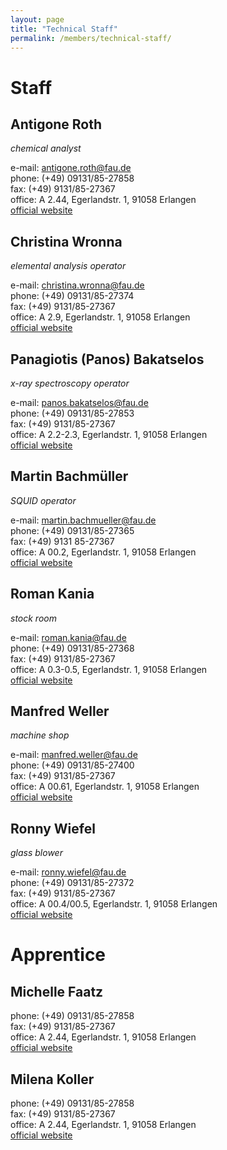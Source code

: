 ```yaml
---
layout: page
title: "Technical Staff"
permalink: /members/technical-staff/
---
```


# Staff

## Antigone Roth
  
_chemical analyst_

e-mail: [antigone.roth@fau.de](mailto:antigone.roth@fau.de) <br>
phone: (+49) 09131/85-27858 <br>
fax: (+49) 9131/85-27367 <br>
office: A 2.44, Egerlandstr. 1, 91058 Erlangen <br>
[official website](https://www.chemistry.nat.fau.eu/person/antigone-roth/)

## Christina Wronna
  
_elemental analysis operator_

e-mail: [christina.wronna@fau.de](mailto:christina.wronna@fau.de) <br>
phone: (+49) 09131/85-27374 <br>
fax: (+49) 9131/85-27367 <br>
office: A 2.9, Egerlandstr. 1, 91058 Erlangen <br>
[official website](https://www.chemistry.nat.fau.eu/person/christina-wronna/)

## Panagiotis (Panos) Bakatselos  

_x-ray spectroscopy operator_

e-mail: [panos.bakatselos@fau.de](mailto:panos.bakatselos@fau.de) <br>
phone: (+49) 09131/85-27853 <br>
fax: (+49) 9131/85-27367 <br>
office: A 2.2-2.3, Egerlandstr. 1, 91058 Erlangen <br>
[official website](https://www.chemistry.nat.fau.eu/person/panagiotis-bakaselos/)

## Martin Bachmüller

_SQUID operator_

e-mail: [martin.bachmueller@fau.de](mailto:martin.bachmueller@fau.de) <br>
phone: (+49) 09131/85-27365 <br>
fax: (+49) 9131 85-27367 <br>
office: A 00.2, Egerlandstr. 1, 91058 Erlangen <br>
[official website](https://www.chemie.nat.fau.de/person/martin-bachmueller/)

## Roman Kania
  
_stock room_

e-mail: [roman.kania@fau.de](mailto:roman.kania@fau.de) <br> 
phone: (+49) 09131/85-27368 <br>
fax: (+49) 9131/85-27367 <br>
office: A 0.3-0.5, Egerlandstr. 1, 91058 Erlangen <br>
[official website](http://univis.uni-erlangen.de/form?__s=2&dsc=anew/tel_view&pers=nat/dchph/laoc2/kaniar&anonymous=1&dir=nat/dchph/laoc2&lang=en&ref=pande&sem=2017w&__e=529)

## Manfred Weller

_machine shop_

e-mail: [manfred.weller@fau.de](mailto:manfred.weller@fau.de) <br>
phone: (+49) 09131/85-27400 <br>
fax: (+49) 9131/85-27367 <br>
office: A 00.61, Egerlandstr. 1, 91058 Erlangen <br>
[official website](https://www.chemie.nat.fau.de/person/manfred-weller/)

## Ronny Wiefel

_glass blower_

e-mail: [ronny.wiefel@fau.de](mailto:ronny.wiefel@fau.de) <br>
phone: (+49) 09131/85-27372 <br>
fax: (+49) 9131/85-27367 <br>
office: A 00.4/00.5, Egerlandstr. 1, 91058 Erlangen <br>
[official website](https://www.chemistry.nat.fau.eu/person/ronny-wiefel/)

# Apprentice

## Michelle Faatz

phone: (+49) 09131/85-27858 <br>
fax: (+49) 9131/85-27367 <br>
office: A 2.44, Egerlandstr. 1, 91058 Erlangen <br>
[official website](https://univis.fau.de/form?__s=2&dsc=anew/tel_view&pers=nat/dchph/laoc2/faatzm&anonymous=1&dir=nat/dchph/laoc2&ref=pande&sem=2017w&__e=529)

## Milena Koller

phone: (+49) 09131/85-27858 <br>
fax: (+49) 9131/85-27367 <br>
office: A 2.44, Egerlandstr. 1, 91058 Erlangen <br>
[official website](https://univis.fau.de/form?__s=2&dsc=anew/tel_view&pers=nat/dchph/laoc2/koller&anonymous=1&dir=nat/dchph/laoc2&ref=pande&sem=2017w&__e=529)

